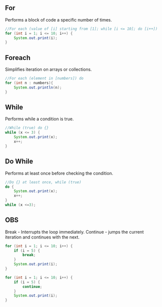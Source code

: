 ## For

Performs a block of code a specific number of times.

```java
//For each (value of [i] starting from [1]; while [i <= 10]; do [i++]) and do {}
for (int i = 1; i <= 10; i++) {
    System.out.print(i);
}
```

## Foreach

Simplifies iteration on arrays or collections.

```java
//For each (element in [numbers]) do
for (int n : numbers){
    System.out.println(n);
}
```

## While

Performs while a condition is true.

```java
//While (true) do {}
while (x <= 3) {
    System.out.print(x);
    x++;
}
```

## Do While

Performs at least once before checking the condition.

```java
//Do {} at least once, while (true)
do {
    System.out.print(x);
    x++;
}
while (x <=3);
```

## OBS

Break - Interrupts the loop immediately.
Continue - jumps the current iteration and continues with the next.

```java
for (int i = 1; i <= 10; i++) {
    if (i = 5) {
        break;
    }
    System.out.print(i);
}
```

```java
for (int i = 1; i <= 10; i++) {
    if (i = 5) {
        continue;
    }
    System.out.print(i);
}
```
